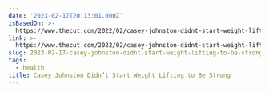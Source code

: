 ```yaml
---
date: '2023-02-17T20:13:01.000Z'
isBasedOn: >-
  https://www.thecut.com/2022/02/casey-johnston-didnt-start-weight-lifting-to-be-strong.html?utm_source=firefox_pocket_save_button&utm_campaign=pocket-newtab-spocs-cache-rollout&utm_content=rollout
link: >-
  https://www.thecut.com/2022/02/casey-johnston-didnt-start-weight-lifting-to-be-strong.html?utm_source=firefox_pocket_save_button&utm_campaign=pocket-newtab-spocs-cache-rollout&utm_content=rollout
slug: 2023-02-17-casey-johnston-didnt-start-weight-lifting-to-be-strong
tags:
  - health
title: Casey Johnston Didn’t Start Weight Lifting to Be Strong
---
```


